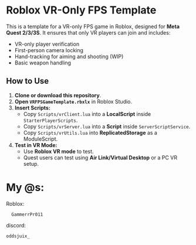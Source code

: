 # Roblox VR-Only FPS Template

This is a template for a VR-only FPS game in Roblox, designed for **Meta Quest 2/3/3S**. It ensures that only VR players can join and includes:
- VR-only player verification
- First-person camera locking
- Hand-tracking for aiming and shooting (WIP)
- Basic weapon handling

## How to Use

1. **Clone or download this repository**.
2. **Open `VRFPSGameTemplate.rbxlx`** in Roblox Studio.
3. **Insert Scripts:**
   - Copy `Scripts/vrClient.lua` into a **LocalScript** inside `StarterPlayerScripts`.
   - Copy `Scripts/vrServer.lua` into a **Script** inside `ServerScriptService`.
   - Copy `Scripts/vrUtils.lua` into **ReplicatedStorage** as a ModuleScript.
4. **Test in VR Mode:** 
   - Use **Roblox VR mode** to test.
   - Quest users can test using **Air Link/Virtual Desktop** or a PC VR setup.

# My @s:
Roblox: 

      GammerrPr011

 discord: 
 
    oddsjuix_
